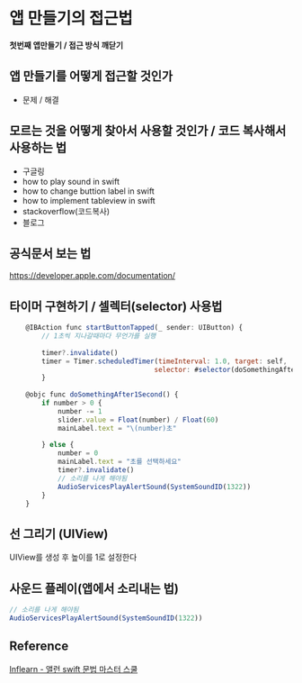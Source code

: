 # 앱 만들기의 접근법
**첫번째 앱만들기 / 접근 방식 깨닫기**
## 앱 만들기를 어떻게 접근할 것인가
- 문제 / 해결
## 모르는 것을 어떻게 찾아서 사용할 것인가 / 코드 복사해서 사용하는 법
- 구글링
- how to play sound in swift
- how to change buttion label in swift
- how to implement tableview in swift
- stackoverflow(코드복사)
- 블로그
## 공식문서 보는 법
https://developer.apple.com/documentation/
## 타이머 구현하기 / 셀렉터(selector) 사용법
```javascript
    @IBAction func startButtonTapped(_ sender: UIButton) {
        // 1초씩 지나갈때마다 무언가를 실행
        
        timer?.invalidate()
        timer = Timer.scheduledTimer(timeInterval: 1.0, target: self, 
                                    selector: #selector(doSomethingAfter1Second), userInfo: nil, repeats: true)
        }
    
    @objc func doSomethingAfter1Second() {
        if number > 0 {
            number -= 1
            slider.value = Float(number) / Float(60)
            mainLabel.text = "\(number)초"
           
        } else {
            number = 0
            mainLabel.text = "초를 선택하세요"
            timer?.invalidate()
            // 소리를 나게 해야됨
            AudioServicesPlayAlertSound(SystemSoundID(1322))
        }
    }
```
## 선 그리기 (UIView)
UIView를 생성 후 높이를 1로 설정한다
## 사운드 플레이(앱에서 소리내는 법)
```javascript
// 소리를 나게 해야됨
AudioServicesPlayAlertSound(SystemSoundID(1322))
```
## Reference 
[Inflearn - 앨런 swift 문법 마스터 스쿨](https://www.inflearn.com/course/%EC%8A%A4%EC%9C%84%ED%94%84%ED%8A%B8-%EB%AC%B8%EB%B2%95-%EB%A7%88%EC%8A%A4%ED%84%B0-%EC%8A%A4%EC%BF%A8-%EC%95%B1%EB%A7%8C%EB%93%A4%EA%B8%B0)

